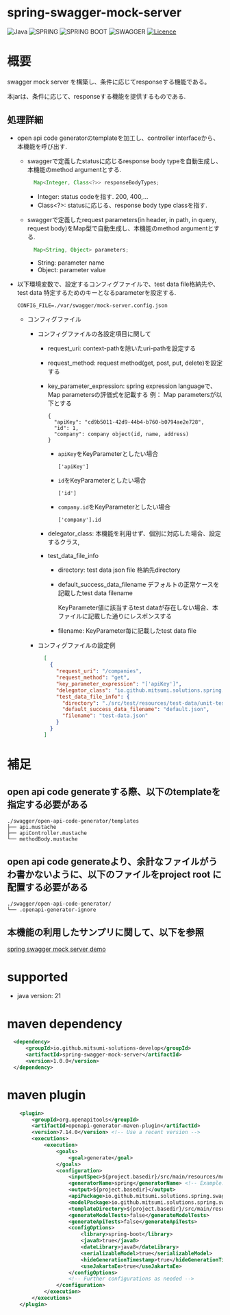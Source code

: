 # spring-swagger-mock-server

![Java](https://img.shields.io/badge/java-%23ED8B00.svg?style=for-the-badge&logo=openjdk&logoColor=white) ![SPRING](https://img.shields.io/badge/Spring-6DB33F?style=for-the-badge&logo=spring&logoColor=white) ![SPRING BOOT](https://img.shields.io/badge/Spring_Boot-6DB33F?style=for-the-badge&logo=spring-boot&logoColor=white) ![SWAGGER](https://img.shields.io/badge/Swagger-85EA2D?style=for-the-badge&logo=Swagger&logoColor=white) [![Licence](https://img.shields.io/github/license/Ileriayo/markdown-badges?style=for-the-badge)](./LICENSE)

# 概要

swagger mock server を構築し、条件に応じてresponseする機能である。

本jarは、条件に応じて、responseする機能を提供するものである.

## 処理詳細

- open api code generatorのtemplateを加工し、controller interfaceから、本機能を呼び出す.
  - swaggerで定義したstatusに応じるresponse body typeを自動生成し、本機能のmethod argumentとする.
    ```java
      Map<Integer, Class<?>> responseBodyTypes;
    ```
    - Integer: status codeを指す. 200, 400,...
    - Class<?>: statusに応じる、response body type classを指す.
  
  - swaggerで定義したrequest parameters(in header, in path, in query, request body)をMap型で自動生成し、本機能のmethod argumentとする.
    ```java
      Map<String, Object> parameters;
    ```
    - String: parameter name
    - Object: parameter value

- 以下環境変数で、設定するコンフィグファイルで、test data file格納先や、test data 特定するためのキーとなるparameterを設定する.

  ```
  CONFIG_FILE=./var/swagger/mock-server.config.json
  ```
  
  - コンフィグファイル
  
    - コンフィグファイルの各設定項目に関して
      - request_uri: context-pathを除いたuri-pathを設定する
      - request_method: request method(get, post, put, delete)を設定する
      - key_parameter_expression: spring expression languageで、Map parametersの評価式を記載する
        例：
        Map parametersが以下とする 
        ```
        {
          "apiKey": "cd9b5011-42d9-44b4-b760-b0794ae2e728",
          "id": 1,
          "company": company object(id, name, address)
        }
        ```
      
        - `apiKey`をKeyParameterとしたい場合
          ```
          ['apiKey']
          ```
        - `id`をKeyParameterとしたい場合
          ```
          ['id']
          ```
        - `company.id`をKeyParameterとしたい場合
          ```
          ['company'].id
          ```
      - delegator_class: 本機能を利用せず、個別に対応した場合、設定するクラス,
      - test_data_file_info
        - directory: test data json file 格納先directory
        - default_success_data_filename
          デフォルトの正常ケースを記載したtest data filename
          
          KeyParameter値に該当するtest dataが存在しない場合、本ファイルに記載した通りにレスポンスする
        - filename: KeyParameter毎に記載したtest data file
    - コンフィグファイルの設定例
      ```json
        [
          {
            "request_uri": "/companies",
            "request_method": "get",
            "key_parameter_expression": "['apiKey']",
            "delegator_class": "io.github.mitsumi.solutions.spring.swagger.mock.server.demo.app.domain.delegators.CompaniesApiRegisterCompanyDelegator",
            "test_data_file_info": {
              "directory": "./src/test/resources/test-data/unit-test/io.github.mitsumi.solutions.spring.swagger.mock.server.app.domain.loaders.TestDataFileLoaderTest/get-companies",
              "default_success_data_filename": "default.json",
              "filename": "test-data.json"
            }
          }
        ]
      ```
# 補足

## open api code generateする際、以下のtemplateを指定する必要がある

```
./swagger/open-api-code-generator/templates
├── api.mustache
├── apiController.mustache
└── methodBody.mustache
```

## open api code generateより、余計なファイルがうわ書かないように、以下のファイルをproject root に配置する必要がある

```
./swagger/open-api-code-generator/
└── .openapi-generator-ignore
```

## 本機能の利用したサンプリに関して、以下を参照

[spring swagger mock server demo](https://github.com/mitsumi-solutions-develop/spring-swagger-mock-server-demo)

# supported

- java version: 21

# maven dependency

```xml
  <dependency>
      <groupId>io.github.mitsumi-solutions-develop</groupId>
      <artifactId>spring-swagger-mock-server</artifactId>
      <version>1.0.0</version>
  </dependency>
```

# maven plugin

```xml
    <plugin>
        <groupId>org.openapitools</groupId>
        <artifactId>openapi-generator-maven-plugin</artifactId>
        <version>7.14.0</version> <!-- Use a recent version -->
        <executions>
            <execution>
                <goals>
                    <goal>generate</goal>
                </goals>
                <configuration>
                    <inputSpec>${project.basedir}/src/main/resources/mock-server.swagger.yaml</inputSpec>
                    <generatorName>spring</generatorName> <!-- Example: generate Java code -->
                    <output>${project.basedir}</output>
                    <apiPackage>io.github.mitsumi.solutions.spring.swagger.mock.server.demo.app.web.api.generated.controllers</apiPackage>
                    <modelPackage>io.github.mitsumi.solutions.spring.swagger.mock.server.demo.app.web.api.generated.models</modelPackage>
                    <templateDirectory>${project.basedir}/src/main/resources/swagger-api-templates</templateDirectory>
                    <generateModelTests>false</generateModelTests>
                    <generateApiTests>false</generateApiTests>
                    <configOptions>
                        <library>spring-boot</library>
                        <java8>true</java8>
                        <dateLibrary>java8</dateLibrary>
                        <serializableModel>true</serializableModel>
                        <hideGenerationTimestamp>true</hideGenerationTimestamp>
                        <useJakartaEe>true</useJakartaEe>
                    </configOptions>
                    <!-- Further configurations as needed -->
                </configuration>
            </execution>
        </executions>
    </plugin>
```
